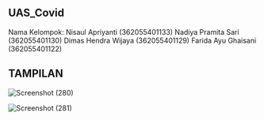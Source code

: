 ## UAS_Covid


Nama Kelompok:
Nisaul Apriyanti      (362055401133)
Nadiya Pramita Sari   (362055401130)
Dimas Hendra Wijaya   (362055401129)
Farida Ayu Ghaisani   (362055401122)

## TAMPILAN

![Screenshot (280)](https://user-images.githubusercontent.com/100395850/158177433-ec1f5eda-da82-45fc-85ff-66884ae67f60.png)


![Screenshot (281)](https://user-images.githubusercontent.com/100395850/158177555-36eb5abe-680f-4b0a-b556-c6f5de4c3841.png)

